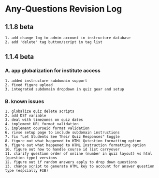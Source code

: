 # Any-Questions Revision Log #


## 1.1.8 beta
	1. add change log to admin account in instructure database
	2. add 'delete' tag button/script in tag list

## 1.1.4 beta ##
### A. app globalization for institute access
	1. added instructure subdomain support
	2. fixed figure upload
	3. integrated subdomain dropdown in quiz gear and setup
	
### B. known issues ###
	1. globalize quiz delete scripts
	2. add DST variable
	3. deal with timezones on quiz dates
	4. implement URL format validation
	5. implement courseid format validation
	6. rivse setup page to include subdomain instructions
	7. fix "Let Students See Their Quiz Responses" toggle
	8. figure out what happened to HTML Qutestion formatting option
	9. figure out what happened to HTML Instruction formatting option
	10. figure out how to handle course id list carryover
	11. clarify question order of online (number in quiz layout) vs html (question type) versions
	12. figure out if random answers apply to drop down questions
	13. change script to generate HTML key to account for answer question type (espcially FIB)